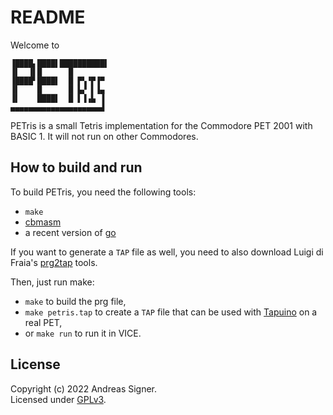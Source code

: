 # README

Welcome to 

```
▐████▖████▌██████████▌
▐▌  ▐▌█      █        
▐████▘████▌  █ ▛▚▝▛▐▀ 
▐▌    █      █ ▙▞ ▌▐▄ 
▐▌    ████▌  █ ▌▐▗▙ ▐ 
▄▄▄▄▄▄▄▄▄▄▄▄▄▄▄▄▄▄▄▄▟ 
```

PETris is a small Tetris implementation for the Commodore PET 2001 with
BASIC 1. It will not run on other Commodores.

## How to build and run

To build PETris, you need the following tools:
   - `make`
   - [cbmasm](https://github.com/asig/cbmasm)
   - a recent version of [go](https://go.dev) 

If you want to generate a `TAP` file as well, you need to also download
Luigi di Fraia's [prg2tap](https://luigidifraia.wordpress.com/tag/prg2tap/) tools.
   
Then, just run make:
   - `make` to build the prg file,
   - `make petris.tap` to create a `TAP` file that can be used with [Tapuino](https://github.com/sweetlilmre/tapuino) on a real PET,
   - or `make run` to run it in VICE.

## License
Copyright (c) 2022 Andreas Signer.  
Licensed under [GPLv3](https://www.gnu.org/licenses/gpl-3.0).
